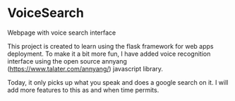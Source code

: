 # VoiceSearch
Webpage with voice search interface

This project is created to learn using the flask framework for web apps deployment. To make it a bit more fun, I have added voice 
recognition interface using the open source annyang (https://www.talater.com/annyang/) javascript library.

Today, it only picks up what you speak and does a google search on it. I will add more features to this as and when time permits.
